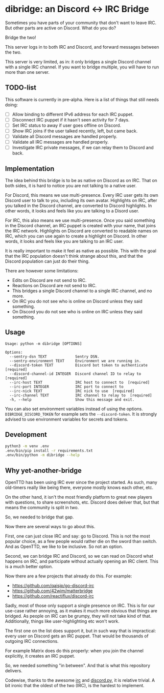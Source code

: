 # dibridge: an Discord <-> IRC Bridge

Sometimes you have parts of your community that don't want to leave IRC.
But other parts are active on Discord.
What do you do?

Bridge the two!

This server logs in to both IRC and Discord, and forward messages between the two.

This server is very limited, as in: it only bridges a single Discord channel with a single IRC channel.
If you want to bridge multiple, you will have to run more than one server.

## TODO-list

This software is currently in pre-alpha.
Here is a list of things that still needs doing:

- [ ] Allow binding to different IPv6 address for each IRC puppet.
- [ ] Disconnect IRC puppet if it hasn't seen activity for 7 days.
- [ ] Set IRC status to away if user goes offline on Discord.
- [ ] Show IRC joins if the user talked recently, left, but came back.
- [ ] Validate all Discord messages are handled properly.
- [ ] Validate all IRC messages are handled properly.
- [ ] Investigate IRC private messages, if we can relay them to Discord and back.

## Implementation

The idea behind this bridge is to be as native on Discord as on IRC.
That on both sides, it is hard to notice you are not talking to a native user.

For Discord, this means we use multi-presence.
Every IRC user gets its own Discord user to talk to you, including its own avatar.
Highlights on IRC, after you talked in the Discord channel, are converted to Discord highlights.
In other words, it looks and feels like you are talking to a Disord user.

For IRC, this also means we use multi-presence.
Once you said something in the Discord channel, an IRC puppet is created with your name, that joins the IRC network.
Highlights on Discord are converted to readable names on IRC, which you can use again to create a highlight on Discord.
In other words, it looks and feels like you are talking to an IRC user.

It is really important to make it feel as native as possible.
This with the goal that the IRC population doesn't think strange about this, and that the Discord population can just do their thing.

There are however some limitations:
- Edits on Discord are not send to IRC.
- Reactions on Discord are not send to IRC.
- This bridges a single Discord channel to a single IRC channel, and no more.
- On IRC you do not see who is online on Discord unless they said something.
- On Discord you do not see who is online on IRC unless they said something.

## Usage

```
Usage: python -m dibridge [OPTIONS]

Options:
  --sentry-dsn TEXT             Sentry DSN.
  --sentry-environment TEXT     Environment we are running in.
  --discord-token TEXT          Discord bot token to authenticate  [required]
  --discord-channel-id INTEGER  Discord channel ID to relay to  [required]
  --irc-host TEXT               IRC host to connect to  [required]
  --irc-port INTEGER            IRC port to connect to
  --irc-nick TEXT               IRC nick to use  [required]
  --irc-channel TEXT            IRC channel to relay to  [required]
  -h, --help                    Show this message and exit.
```

You can also set environment variables instead of using the options.
`DIBRIDGE_DISCORD_TOKEN` for example sets the `--discord-token`.
It is strongly advised to use environment variables for secrets and tokens.

## Development

```bash
python3 -m venv .env
.env/bin/pip install -r requirements.txt
.env/bin/python -m dibridge --help
```

## Why yet-another-bridge

OpenTTD has been using IRC ever since the project started.
As such, many old-timers really like being there, everyone mostly knows each other, etc.

On the other hand, it isn't the most friendly platform to great new players with questions, to share screenshots, etc.
Discord does deliver that, but that means the community is split in two.

So, we needed to bridge that gap.

Now there are several ways to go about this.

First, one can just close IRC and say: go to Discord.
This is not the most popular choice, as a few people would rather die on the sword than switch.
And as OpenTTD, we like to be inclusive.
So not an option.

Second, we can bridge IRC and Discord, so we can read on Discord what happens on IRC, and participate without actually opening an IRC client.
This is a much better option.

Now there are a few projects that already do this.
For example:
- https://github.com/qaisjp/go-discord-irc
- https://github.com/42wim/matterbridge
- https://github.com/reactiflux/discord-irc

Sadly, most of those only support a single presence on IRC.
This is for our use-case rather annoying, as it makes it much more obvious that things are bridged.
As people on IRC can be grumpy, they will not take kind of that.
Additionally, things like user-highlighting etc won't work.

The first one on the list does support it, but in such way that is impractical: every user on Discord gets an IRC puppet.
That would be thousands of outgoing IRC connections.

For example Matrix does do this properly: when you join the channel explicitly, it creates an IRC puppet.

So, we needed something "in between".
And that is what this repository delivers.

Codewise, thanks to the awesome [irc](https://github.com/jaraco/irc) and [discord.py](https://github.com/Rapptz/discord.py), it is relative trivial.
A bit ironic that the oldest of the two (IRC), is the hardest to implement.
